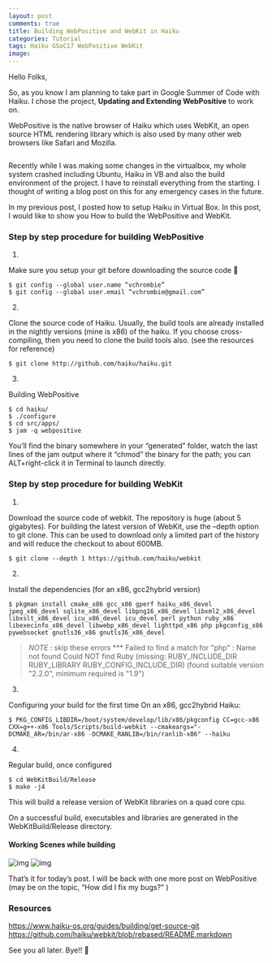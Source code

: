 ```yaml
---
layout: post
comments: true
title: Building WebPositive and WebKit in Haiku
categories: Tutorial
tags: Haiku GSoC17 WebPositive WebKit
image:
---
```

Hello Folks,

So, as you know I am planning to take part in Google Summer of Code with Haiku. I chose the project, **Updating and Extending WebPositive** to work on.

WebPositive is the native browser of Haiku which uses WebKit, an open source HTML rendering library which is also used by many other web browsers like Safari and Mozilla.

<p align="center">
  <img title="WebPositive and WebKit" src="/blog/public/img/building-web+/building-web+-1.jpg" alt="">
</p>

Recently while I was making some changes in the virtualbox, my whole system crashed including Ubuntu, Haiku in VB and also the build environment of the project. I have to reinstall everything from the starting. I thought of writing a blog post on this for any emergency cases in the future.

In my previous post, I posted how to setup Haiku in Virtual Box. In this post, I would like to show you How to build the WebPositive and WebKit.

### Step by step procedure for building WebPositive

1.
  Make sure you setup your git before downloading the source code 💯
  ```console
  $ git config --global user.name “vchrombie”
  $ git config --global user.email “vchrombie@gmail.com”
  ```
2.
  Clone the source code of Haiku.
  Usually, the build tools are already installed in the nightly versions (mine is x86) of the haiku. If you choose cross-compiling, then you need to clone the build tools also. (see the resources for reference)
  ```console
  $ git clone http://github.com/haiku/haiku.git
  ```
3.
  Building WebPositive
  ```console
  $ cd haiku/
  $ ./configure
  $ cd src/apps/
  $ jam -q webpositive
  ```
  You’ll find the binary somewhere in your “generated” folder, watch the last lines of the jam output where it “chmod” the binary for the path; you can ALT+right-click it in Terminal to launch directly.

### Step by step procedure for building WebKit

1.
  Download the source code of webkit.
  The repository is huge (about 5 gigabytes). For building the latest version of WebKit, use the –depth option to git clone. This can be used to download only a limited part of the history and will reduce the checkout to about 600MB.
  ```console
  $ git clone --depth 1 https://github.com/haiku/webkit
  ```
2.
  Install the dependencies (for an x86, gcc2hybrid version)
  ```console
  $ pkgman install cmake_x86 gcc_x86 gperf haiku_x86_devel jpeg_x86_devel sqlite_x86_devel libpng16_x86_devel libxml2_x86_devel libxslt_x86_devel icu_x86_devel icu_devel perl python ruby_x86 libexecinfo_x86_devel libwebp_x86_devel lighttpd_x86 php pkgconfig_x86 pywebsocket gnutls36_x86 gnutls36_x86_devel
  ```

  > *NOTE* : skip these errors
  > *** Failed to find a match for "php" : Name not found
  > Could NOT find Ruby (missing: RUBY_INCLUDE_DIR RUBY_LIBRARY RUBY_CONFIG_INCLUDE_DIR) (found suitable version "2.2.0", minimum required is "1.9")

3.
  Configuring your build for the first time
  On an x86, gcc2hybrid Haiku:
  ```console
  $ PKG_CONFIG_LIBDIR=/boot/system/develop/lib/x86/pkgconfig CC=gcc-x86 CXX=g++-x86 Tools/Scripts/build-webkit --cmakeargs="-DCMAKE_AR=/bin/ar-x86 -DCMAKE_RANLIB=/bin/ranlib-x86" --haiku
  ```
4.
  Regular build, once configured
  ```console
  $ cd WebKitBuild/Release
  $ make -j4
  ```

This will build a release version of WebKit libraries on a quad core cpu.

On a successful build, executables and libraries are generated in the WebKitBuild/Release directory.

#### Working Scenes while building

![img](/blog/public/img/building-web+/building-web+-2.png)
![img](/blog/public/img/building-web+/building-web+-3.png)

That’s it for today’s post. I will be back with one more post on WebPositive (may be on the topic, “How did I fix my bugs?” )

### Resources

https://www.haiku-os.org/guides/building/get-source-git
https://github.com/haiku/webkit/blob/rebased/README.markdown

See you all later. Bye!! 👋

